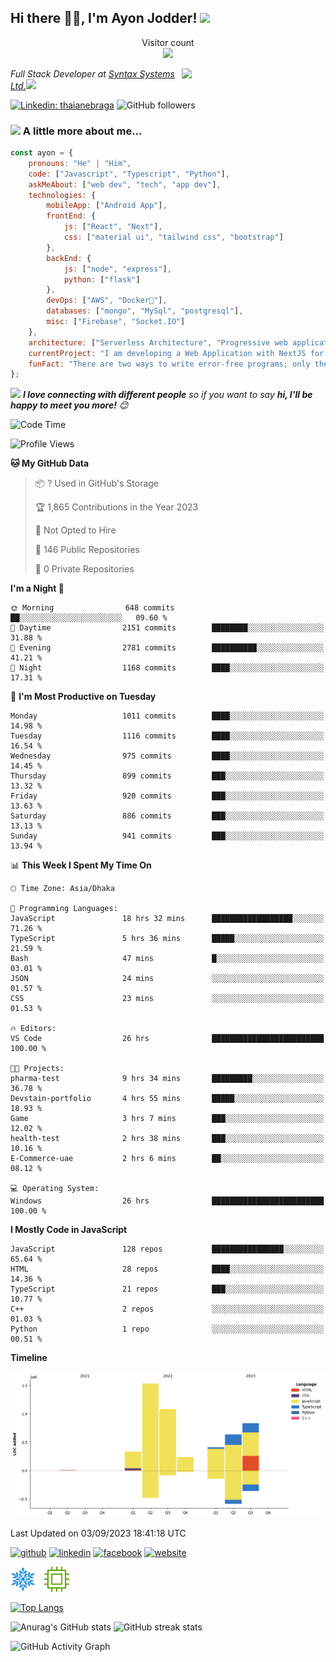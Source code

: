 
<h2>Hi there 👋🏻, I'm Ayon Jodder! <img src="https://media.giphy.com/media/12oufCB0MyZ1Go/giphy.gif" width="50"></h2>

<p align="center"> 
  Visitor count<br>
  <img src="https://profile-counter.glitch.me/AyonJD/count.svg" />
</p>

<img align='right' src="https://media.giphy.com/media/M9gbBd9nbDrOTu1Mqx/giphy.gif" width="230">
<p><em>Full Stack Developer at <a href="#">Syntax Systems Ltd.</a><img src="https://media.giphy.com/media/WUlplcMpOCEmTGBtBW/giphy.gif" width="30"> 
</em></p>

<!-- ![A MERN Stack Developer](https://raw.githubusercontent.com/AyonJD/AyonJD/main/cover.jpg) -->

[![Linkedin: thaianebraga](https://img.shields.io/badge/-ayon-blue?style=flat-square&logo=Linkedin&logoColor=white&link=https://www.linkedin.com/in/ayon-jodder/)](https://www.linkedin.com/in/ayon-jodder/)
![GitHub followers](https://img.shields.io/github/followers/AyonJD?label=Follow&style=social)

### <img src="https://media.giphy.com/media/VgCDAzcKvsR6OM0uWg/giphy.gif" width="50"> A little more about me... 

```javascript
const ayon = {
    pronouns: "He" | "Him",
    code: ["Javascript", "Typescript", "Python"],
    askMeAbout: ["web dev", "tech", "app dev"],
    technologies: {
        mobileApp: ["Android App"],
        frontEnd: {
            js: ["React", "Next"],
            css: ["material ui", "tailwind css", "bootstrap"]
        },
        backEnd: {
            js: ["node", "express"],
            python: ["flask"]
        },
        devOps: ["AWS", "Docker🐳"],
        databases: ["mongo", "MySql", "postgresql"],
        misc: ["Firebase", "Socket.IO"]
    },
    architecture: ["Serverless Architecture", "Progressive web applications", "Single page applications"],
    currentProject: "I am developing a Web Application with NextJS for Syntax Systems Ltd."
    funFact: "There are two ways to write error-free programs; only the third one works"
};
```
<img src="https://media.giphy.com/media/LnQjpWaON8nhr21vNW/giphy.gif" width="60"> <em><b>I love connecting with different people</b> so if you want to say <b>hi, I'll be happy to meet you more!</b> 😊</em>

<!--START_SECTION:waka-->
![Code Time](http://img.shields.io/badge/Code%20Time-561%20hrs%2043%20mins-blue)

![Profile Views](http://img.shields.io/badge/Profile%20Views-0-blue)

**🐱 My GitHub Data** 

> 📦 ? Used in GitHub's Storage 
 > 
> 🏆 1,865 Contributions in the Year 2023
 > 
> 🚫 Not Opted to Hire
 > 
> 📜 146 Public Repositories 
 > 
> 🔑 0 Private Repositories 
 > 
**I'm a Night 🦉** 

```text
🌞 Morning                648 commits         ██░░░░░░░░░░░░░░░░░░░░░░░   09.60 % 
🌆 Daytime                2151 commits        ████████░░░░░░░░░░░░░░░░░   31.88 % 
🌃 Evening                2781 commits        ██████████░░░░░░░░░░░░░░░   41.21 % 
🌙 Night                  1168 commits        ████░░░░░░░░░░░░░░░░░░░░░   17.31 % 
```
📅 **I'm Most Productive on Tuesday** 

```text
Monday                   1011 commits        ████░░░░░░░░░░░░░░░░░░░░░   14.98 % 
Tuesday                  1116 commits        ████░░░░░░░░░░░░░░░░░░░░░   16.54 % 
Wednesday                975 commits         ████░░░░░░░░░░░░░░░░░░░░░   14.45 % 
Thursday                 899 commits         ███░░░░░░░░░░░░░░░░░░░░░░   13.32 % 
Friday                   920 commits         ███░░░░░░░░░░░░░░░░░░░░░░   13.63 % 
Saturday                 886 commits         ███░░░░░░░░░░░░░░░░░░░░░░   13.13 % 
Sunday                   941 commits         ███░░░░░░░░░░░░░░░░░░░░░░   13.94 % 
```


📊 **This Week I Spent My Time On** 

```text
🕑︎ Time Zone: Asia/Dhaka

💬 Programming Languages: 
JavaScript               18 hrs 32 mins      ██████████████████░░░░░░░   71.26 % 
TypeScript               5 hrs 36 mins       █████░░░░░░░░░░░░░░░░░░░░   21.59 % 
Bash                     47 mins             █░░░░░░░░░░░░░░░░░░░░░░░░   03.01 % 
JSON                     24 mins             ░░░░░░░░░░░░░░░░░░░░░░░░░   01.57 % 
CSS                      23 mins             ░░░░░░░░░░░░░░░░░░░░░░░░░   01.53 % 

🔥 Editors: 
VS Code                  26 hrs              █████████████████████████   100.00 % 

🐱‍💻 Projects: 
pharma-test              9 hrs 34 mins       █████████░░░░░░░░░░░░░░░░   36.78 % 
Devstain-portfolio       4 hrs 55 mins       █████░░░░░░░░░░░░░░░░░░░░   18.93 % 
Game                     3 hrs 7 mins        ███░░░░░░░░░░░░░░░░░░░░░░   12.02 % 
health-test              2 hrs 38 mins       ███░░░░░░░░░░░░░░░░░░░░░░   10.16 % 
E-Commerce-uae           2 hrs 6 mins        ██░░░░░░░░░░░░░░░░░░░░░░░   08.12 % 

💻 Operating System: 
Windows                  26 hrs              █████████████████████████   100.00 % 
```

**I Mostly Code in JavaScript** 

```text
JavaScript               128 repos           ████████████████░░░░░░░░░   65.64 % 
HTML                     28 repos            ████░░░░░░░░░░░░░░░░░░░░░   14.36 % 
TypeScript               21 repos            ███░░░░░░░░░░░░░░░░░░░░░░   10.77 % 
C++                      2 repos             ░░░░░░░░░░░░░░░░░░░░░░░░░   01.03 % 
Python                   1 repo              ░░░░░░░░░░░░░░░░░░░░░░░░░   00.51 % 
```



**Timeline**

![Lines of Code chart](https://raw.githubusercontent.com/AyonJD/AyonJD/master/assets/bar_graph.png)


 Last Updated on 03/09/2023 18:41:18 UTC
<!--END_SECTION:waka-->


[<img src='https://cdn.jsdelivr.net/npm/simple-icons@3.0.1/icons/github.svg' alt='github' height='40'>](https://github.com/AyonJD)  [<img src='https://cdn.jsdelivr.net/npm/simple-icons@3.0.1/icons/linkedin.svg' alt='linkedin' height='40'>](https://www.linkedin.com/in/ayon-jodder/)  [<img src='https://cdn.jsdelivr.net/npm/simple-icons@3.0.1/icons/facebook.svg' alt='facebook' height='40'>](https://www.facebook.com/ayon.jodder.75)  [<img src='https://cdn.jsdelivr.net/npm/simple-icons@3.0.1/icons/icloud.svg' alt='website' height='40'>](https://ayon-jodder-portfolio.web.app/)  

<a href='https://archiveprogram.github.com/'><img src='https://raw.githubusercontent.com/acervenky/animated-github-badges/master/assets/acbadge.gif' width='40' height='40'></a> <a href='https://docs.github.com/en/developers'><img src='https://raw.githubusercontent.com/acervenky/animated-github-badges/master/assets/devbadge.gif' width='40' height='40'></a> 

[![Top Langs](https://github-readme-stats.vercel.app/api/top-langs/?username=AyonJD&theme=cobalt)](https://github.com/anuraghazra/github-readme-stats)

![Anurag's GitHub stats](https://github-readme-stats.vercel.app/api?username=AyonJD&show_icons=true&theme=cobalt) ![GitHub streak stats](https://github-readme-streak-stats.herokuapp.com/?user=AyonJD&theme=cobalt)  

![GitHub Activity Graph](https://activity-graph.herokuapp.com/graph?username=AyonJD&theme=cobalt)  



